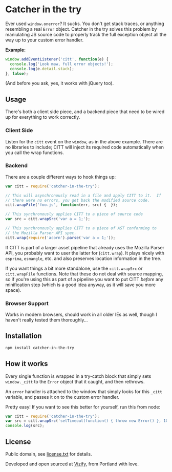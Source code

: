 # Catcher in the try

Ever used `window.onerror`?  It sucks.  You don't get stack traces, or
anything resembling a real `Error` object. Catcher in the try solves
this problem by maniulating JS source code to properly track the
full exception object all the way up to your custom error handler.

**Example:**
```javascript
window.addEventListener('citt', function(e) {
  console.log('Look maw, full error objects!');
  console.log(e.detail.stack);
}, false);
```

(And before you ask, yes, it works with jQuery too).

## Usage

There's both a client side piece, and a backend piece that need to be
wired up for everything to work correctly.

### Client Side

Listen for the `citt` event on the `window`, as in the above example.  There
are no libraries to include; CITT will inject its required code automatically
when you call the wrap functions.

### Backend

There are a couple different ways to hook things up:

```javascript
var citt = require('catcher-in-the-try');

// This will asynchronously read in a file and apply CITT to it.  If
// there were no errors, you get back the modified source code.
citt.wrapFile('foo.js', function(err, src) {  });

// This synchronously applies CITT to a piece of source code
var src = citt.wrapSrc('var a = 1;');

// This synchronously applies CITT to a piece of AST conforming to
// the Mozilla Parser API spec.
citt.wrap(require('acorn').parse('var a = 1;'));
```

If CITT is part of a larger asset pipeline that already uses the Mozilla
Parser API, you probably want to user the latter for (`citt.wrap`).  It
plays nicely with `esprima`, `esmangle`, etc. and also preserves
location information in the tree.

If you want things a bit more standalone, use the `citt.wrapSrc` or
`citt.wrapFile` functions.  Note that these do not deal with source
mapping, so if you're using this as part of a pipeline you want to put
CITT *before* any minification step (which is a good idea anyway, as it
will save you more space).

### Browser Support

Works in modern browsers, should work in all older IEs as well, though I
haven't really tested them thoroughly...

## Installation

```bash
npm install catcher-in-the-try
```

## How it works

Every single function is wrapped in a try-catch block that
simply sets `window._citt` to the `Error` object
that it caught, and then rethrows.

An `error` handler is attached to the window that simply
looks for this `_citt` variable, and passes it
on to the custom error handler.

Pretty easy!  If you want to see this better for yourself, run this
from node:

```javascript
var citt = require('catcher-in-the-try');
var src = citt.wrapSrc('setTimeout(function() { throw new Error() }, 100)');
console.log(src);
```

## License

Public domain, see [license.txt](license.txt) for details.

Developed and open sourced at [Vizify](https://www.vizify.com), from
Portland with love.

